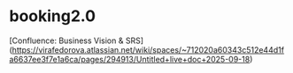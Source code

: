 # booking2.0
[Confluence: Business Vision & SRS] (https://virafedorova.atlassian.net/wiki/spaces/~712020a60343c512e44d1fa6637ee3f7e1a6ca/pages/294913/Untitled+live+doc+2025-09-18)
